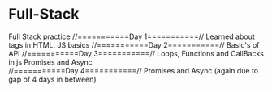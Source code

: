 # Full-Stack
Full Stack practice 
//===========Day 1===========//
Learned about tags in HTML.
JS basics 
//===========Day 2===========//
Basic's of API
//===========Day 3===========//
Loops, Functions and CallBacks in js
Promises and Async   
//===========Day 4===========//
Promises and Async (again due to gap of 4 days in between)
